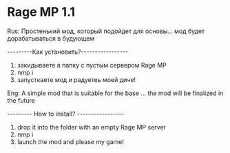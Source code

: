 # Rage MP 1.1

Rus:
Простенький мод, который подойдет для основы... мод будет дорабатываться в будующем

---------Как установить?-----------------
1) закидываете в папку с пустым сервером Rage MP
2) nmp i
3) запусткаете мод и радуетеь моей диче!

Eng:
A simple mod that is suitable for the base ... the mod will be finalized in the future

--------- How to install? -----------------
1) drop it into the folder with an empty Rage MP server
2) nmp i
3) launch the mod and please my game!

